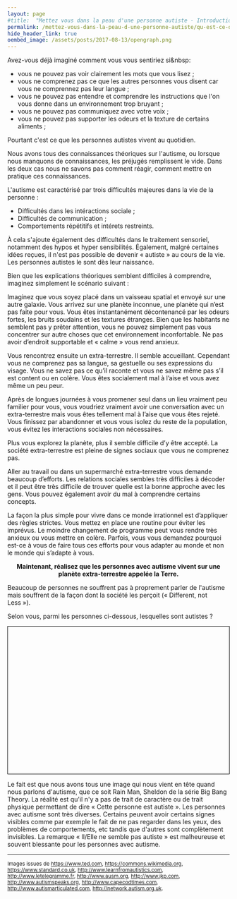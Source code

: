 ```yaml
---
layout: page
#title:  "Mettez vous dans la peau d'une personne autiste - Introduction"
permalink: /mettez-vous-dans-la-peau-d-une-personne-autiste/qu-est-ce-que-l-autisme
hide_header_link: true
oembed_image: /assets/posts/2017-08-13/opengraph.png
---
```


Avez-vous déjà imaginé comment vous vous sentiriez si&nbsp:

  - vous ne pouvez pas voir clairement les mots que vous lisez&nbsp;;
  - vous ne comprenez pas ce que les autres personnes vous disent car vous ne comprennez pas leur langue&nbsp;;
  - vous ne pouvez pas entendre et comprendre les instructions que l'on vous donne dans un environnement trop bruyant&nbsp;;
  - vous ne pouvez pas communiquez avec votre voix&nbsp;;
  - vous ne pouvez pas supporter les odeurs et la texture de certains aliments&nbsp;;

Pourtant c'est ce que les personnes autistes vivent au quotidien.

Nous avons tous des connaissances théoriques sur l'autisme, ou lorsque nous manquons de connaissances, les préjugés remplissent le vide.
Dans les deux cas nous ne savons pas comment réagir, comment mettre en pratique ces connaissances.

L'autisme est caractérisé par trois difficultés majeures dans la vie de la personne&nbsp;:

  - Difficultés dans les intéractions sociale&nbsp;;
  - Difficultés de communication&nbsp;;
  - Comportements répétitifs et intérets restreints.

À cela s'ajoute également des difficultés dans le traitement sensoriel, notamment des hypos et hyper sensibilités.
Également, malgré certaines idées reçues, il n'est pas possible de devenir «&nbsp;autiste&nbsp;» au cours de la vie. Les personnes autistes le sont dès leur naissance.

Bien que les explications théoriques semblent difficiles à comprendre, imaginez simplement le scénario suivant&nbsp;:

<div class="highlight">
<p style="color: #111">Imaginez que vous soyez placé dans un vaisseau spatial et envoyé sur une autre galaxie. Vous arrivez sur une planète inconnue, une planète qui n’est pas faite pour vous. Vous êtes instantanément décontenancé par les odeurs fortes, les bruits soudains et les textures étranges. 
Bien que les habitants ne semblent pas y prêter attention, vous ne pouvez simplement pas vous concentrer sur autre choses que cet environnement inconfortable. Ne pas avoir d’endroit supportable et « calme » vous rend anxieux.</p>

<p style="color: #111">Vous rencontrez ensuite un extra-terrestre. Il semble accueillant. Cependant vous ne comprenez pas sa langue, sa gestuelle ou ses expressions du visage. Vous ne savez pas ce qu’il raconte et vous ne savez même pas s’il est content ou en colère. Vous êtes socialement mal à l’aise et vous avez même un peu peur.</p>

<p style="color: #111">Après de longues journées à vous promener seul dans un lieu vraiment peu familier pour vous, vous voudriez vraiment avoir une conversation avec un extra-terrestre mais vous êtes tellement mal à l’aise que vous êtes rejeté. Vous finissez par abandonner et vous vous isolez du reste de la population, vous évitez les interactions sociales non nécessaires.</p>

<p style="color: #111">Plus vous explorez la planète, plus il semble difficile d’y être accepté. La société extra-terrestre est pleine de signes sociaux que vous ne comprenez pas.</p>

<p style="color: #111">Aller au travail ou dans un supermarché extra-terrestre vous demande beaucoup d’efforts. Les relations sociales sembles très difficiles à décoder et il peut être très difficile de trouver quelle est la bonne approche avec les gens. Vous pouvez également avoir du mal à comprendre certains concepts.</p>

<p style="color: #111">La façon la plus simple pour vivre dans ce monde irrationnel est d’appliquer des règles strictes. Vous mettez en place une routine pour éviter les imprévus. Le moindre changement de programme peut vous rendre très anxieux ou vous mettre en colère.
Parfois, vous vous demandez pourquoi est-ce à vous de faire tous ces efforts pour vous adapter au monde et non le monde qui s’adapte à vous.</p>
<p style="color: #111"><strong style="display: block; text-align: center; margin: 0 auto 0 auto;">Maintenant, réalisez que les personnes avec autisme vivent sur une planète extra-terrestre appelée la Terre.</strong></p>
</div>

Beaucoup de personnes ne souffrent pas à proprement parler de l'autisme mais souffrent de la façon dont la société les perçoit («&nbsp;Different, not Less&nbsp;»). 

Selon vous, parmi les personnes ci-dessous, lesquelles sont autistes&nbsp;?
<!-- identifier les personnes avec autisme -->
<canvas id="game_people" width="700" height="465" style="border: 1px solid black; margin: 0 auto 0 auto; display: block;"></canvas>

Le fait est que nous avons tous une image qui nous vient en tête quand nous parlons d'autisme, que ce soit Rain Man, Sheldon de la série Big Bang Theory.
La réalité est qu'il n'y a pas de trait de caractère ou de trait physique permettant de dire «&nbsp;Cette personne est autiste&nbsp;».
Les personnes avec autisme sont très diverses.
Certains peuvent avoir certains signes visibles comme par exemple le fait de ne pas regarder dans les yeux, des problèmes de comportements, etc tandis que d'autres
sont complètement invisibles.
La remarque «&nbsp;Il/Elle ne semble pas autiste&nbsp;» est malheureuse et souvent blessante pour les personnes avec autisme.


---
<small>Images issues de <a href="https://www.ted.com/" rel="nofollow">https://www.ted.com</a>, <a href="https://commons.wikimedia.org/" rel="nofollow">https://commons.wikimedia.org</a>, <a href="http://www.standard.co.uk/" rel="nofollow">https://www.standard.co.uk</a>, <a href="http://www.learnfromautistics.com/" rel="nofollow">http://www.learnfromautistics.com</a>, <a href="http://www.letelegramme.fr/" rel="nofollow">http://www.letelegramme.fr</a>, <a href="http://www.ausm.org/" rel="nofollow">http://www.ausm.org</a>, <a href="http://www.jkp.com/" rel="nofollow">http://www.jkp.com</a>, <a href="http://www.autismspeaks.org/" rel="nofollow">http://www.autismspeaks.org</a>, <a href="http://www.capecodtimes.com/" rel="nofollow">http://www.capecodtimes.com</a>, <a href="http://www.autismarticulated.com/" rel="nofollow">http://www.autismarticulated.com</a>, <a href="http://network.autism.org.uk/" rel="nofollow">http://network.autism.org.uk</a>.</small>

<script type="text/javascript">
  function people() {
    function shuffle(a) {
      var j, x, i;
      for (i = a.length; i; i--) {
        j = Math.floor(Math.random() * i);
        x = a[i - 1];
        a[i - 1] = a[j];
        a[j] = x;
      }
    }
    var canvas = document.getElementById('game_people');
    var ctx = canvas.getContext('2d');
    var mouse = {'x': undefined, 'y': undefined};
    var cursor = 'default';
    var refresh = 1000;
    var line_people_size = 4;
    var nb_people = 8;
    var people = [
      function() { var img = new Image(); img.src = '/assets/pages/mettez-vous-dans-la-peau-d-une-personne-autiste/people/alix_generous.jpg'; return img; }(),
      function() { var img = new Image(); img.src = '/assets/pages/mettez-vous-dans-la-peau-d-une-personne-autiste/people/autism.jpg'; return img; }(),
      function() { var img = new Image(); img.src = '/assets/pages/mettez-vous-dans-la-peau-d-une-personne-autiste/people/daniel_lightwing.jpg'; return img; }(),
      function() { var img = new Image(); img.src = '/assets/pages/mettez-vous-dans-la-peau-d-une-personne-autiste/people/jacob_barnett.jpg'; return img; }(),
      function() { var img = new Image(); img.src = '/assets/pages/mettez-vous-dans-la-peau-d-une-personne-autiste/people/josef_schovanec.jpg'; return img; }(),
      function() { var img = new Image(); img.src = '/assets/pages/mettez-vous-dans-la-peau-d-une-personne-autiste/people/kerry_magro.jpg'; return img; }(),
      function() { var img = new Image(); img.src = '/assets/pages/mettez-vous-dans-la-peau-d-une-personne-autiste/people/kevin_healey.jpg'; return img; }(),
      function() { var img = new Image(); img.src = '/assets/pages/mettez-vous-dans-la-peau-d-une-personne-autiste/people/liane_hollidaywilley.jpg'; return img; }(),
      function() { var img = new Image(); img.src = '/assets/pages/mettez-vous-dans-la-peau-d-une-personne-autiste/people/michael_mccreary.jpg'; return img; }(),
      function() { var img = new Image(); img.src = '/assets/pages/mettez-vous-dans-la-peau-d-une-personne-autiste/people/owen_suskind.jpg'; return img; }(),
      function() { var img = new Image(); img.src = '/assets/pages/mettez-vous-dans-la-peau-d-une-personne-autiste/people/rosie_king.jpg'; return img; }(),
      function() { var img = new Image(); img.src = '/assets/pages/mettez-vous-dans-la-peau-d-une-personne-autiste/people/sarah_hendrickx.jpg'; return img; }(),
    ];
    shuffle(people);
    var state = {'clicked': [false,false,false,false,false,false,false,false], 'hover': [false,false,false,false,false,false,false,false]};

    var status = {'status': 'pause', 'interval': undefined};
    this.play = function() {
      if ( 'play' == status['status'])
        return;
      canvas.onclick = click;
      canvas.onmousemove = move;
      status['interval'] = setInterval(function() {
        draw();
      }, refresh);
      status['status'] = 'play';
    }
    this.pause = function() {
      if ( 'pause' == status['status'])
        return;
      clearInterval(status['interval']);
      canvas.onclick = function(e) {};
      canvas.onmousemove = function(e) {};
      status['status'] = 'pause';
    }    
    this.canvas = function() {
      return canvas;
    }


    function draw() {
      ctx.clearRect(0, 0, canvas.width, canvas.height);
      var x = 0;
      var y = 0;
      var width =  parseInt(canvas.width / line_people_size);
      var height = parseInt(width*1.33);
      for(var i = 0; i < nb_people; i++) {
        ctx.beginPath();

        if (state['clicked'][i] == true ) {
          ctx.strokeStyle="#80ba43";
          ctx.lineWidth="6";
        } else if (state['hover'][i] == true ) {
          ctx.strokeStyle="#407c92";
          ctx.lineWidth="10";
        } else {
          ctx.strokeStyle="#000";
          ctx.lineWidth="1";
        }

        ctx.rect( x+5, y+5, width-10, height-10); 
        ctx.stroke();
        ctx.drawImage(people[i], x+5, y+5, width-10, height-10);

        x += width;
        if ( i % line_people_size == (line_people_size-1) ) {
         y += height;
         x = 0;
        }
        canvas.style.cursor = cursor;
      }
    }
    function what_is_under_mouse() {
      var x = 0;
      var y = 0;
      var width =  parseInt(canvas.width / line_people_size);
      var height = parseInt(width*1.33);
      for(var i = 0; i < nb_people; i++) {
        if (mouse['x'] > x+5 && mouse['x'] < x+5+(width-10) && mouse['y'] > y+5 && mouse['y'] < y+5+(height-10)) {
          return {'where': 'people', 'which': i};
        }
        x += width;
        if ( i % line_people_size == (line_people_size-1) ) {
         y += height;
         x = 0;
        }


      }
      return {'where': 'nowhere'};
    }


    function click(e) {
      var r = canvas.getBoundingClientRect();
      mouse['x']=parseInt(e.clientX) - r.left;
      mouse['y']=parseInt(e.clientY) - r.top;
      r = what_is_under_mouse();
      if (r['where'] == "people") {
        if (state['clicked'][r['which']] == false) {
          state['clicked'][r['which']] = true;
          cursor = 'default';
        }
      }

      draw();
    }
    function move(e) {
      var r = canvas.getBoundingClientRect();
      mouse['x']=parseInt(e.clientX) - r.left;
      mouse['y']=parseInt(e.clientY) - r.top;
      r = what_is_under_mouse();
      if (r['where'] == "people") {
        for (var i = 0 ; i < nb_people ; i++ ) {
          state['hover'][i] = false;
        }
        if (state['clicked'][r['which']] ==  true) {
          cursor = 'default';
        } else {
          state['hover'][r['which']] = true;
          cursor = 'pointer';
        }
      } else {
        for (var i = 0 ; i < nb_people ; i++ ) {
          state['hover'][i] = false;
        }
        cursor = 'default';
      }
      draw();
    }
  }

  function isScrolledIntoView(el) {
    var elemTop = el.getBoundingClientRect().top;
    var elemBottom = el.getBoundingClientRect().bottom;

    var isVisible = ((elemTop >= 0) && (elemTop <= window.innerHeight)) || ((elemBottom >= 0) && (elemBottom <= window.innerHeight)) || ((elemTop < 0) && (elemBottom > window.innerHeight));
    return isVisible;
  }



  document.body.onload = function() {
    var canvas = [new people()];
    function load_visible() {
      for (var i = 0; i < canvas.length ; i++) {
        if (isScrolledIntoView(canvas[i].canvas())) {
          canvas[i].play();
        } else {
          canvas[i].pause();
        }
      }
    }
    document.body.onscroll = load_visible;
    document.body.onresize = load_visible;
    load_visible();
  }

</script>
